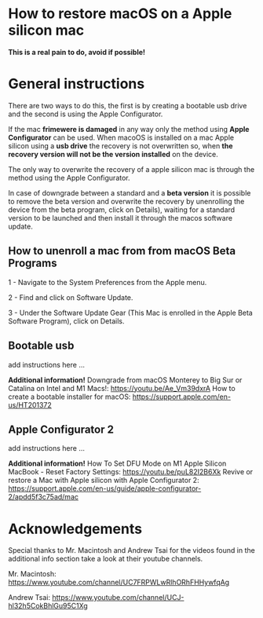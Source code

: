 # How to restore macOS on a Apple silicon mac

**This is a real pain to do, avoid if possible!**

**General instructions**
===

There are two ways to do this, the first is by creating a bootable usb drive and the second is using the Apple Configurator.

If the mac **frimewere is damaged** in any way only the method using **Apple Configurator** can be used.
When macoOS is installed on a mac Apple silicon using a **usb drive** the recovery is not overwritten so, when **the recovery version will not be the version installed** on the device.

The only way to overwrite the recovery of a apple silicon mac is through the method using the Apple Configurator.

In case of downgrade between a standard and a **beta version** it is possible to remove the beta version and overwrite the recovery by unenrolling the device from the beta program, click on Details), waiting for a standard version to be launched and then install it through the macos software update.


How to unenroll a mac from from macOS Beta Programs
---

1 - Navigate to the System Preferences from the Apple menu.

2 - Find and click on Software Update.

3 - Under the Software Update Gear (This Mac is enrolled in the Apple Beta Software Program), click on Details.


Bootable usb
---
add instructions here ...


**Additional information!**
Downgrade from macOS Monterey to Big Sur or Catalina on Intel and M1 Macs!: https://youtu.be/Ae_Vm39dxrA
How to create a bootable installer for macOS: https://support.apple.com/en-us/HT201372

Apple Configurator 2
---
add instructions here ...


**Additional information!**
How To Set DFU Mode on M1 Apple Silicon MacBook - Reset Factory Settings: https://youtu.be/puL82I2B6Xk
Revive or restore a Mac with Apple silicon with Apple Configurator 2: https://support.apple.com/en-us/guide/apple-configurator-2/apdd5f3c75ad/mac

**Acknowledgements**
===
Special thanks to Mr. Macintosh and Andrew Tsai for the videos found in the additional info section take a look at their youtube channels.


Mr. Macintosh: https://www.youtube.com/channel/UC7FRPWLwRlhORhFHHywfqAg

Andrew Tsai: https://www.youtube.com/channel/UCJ-hl32h5CokBhlGu95C1Xg
